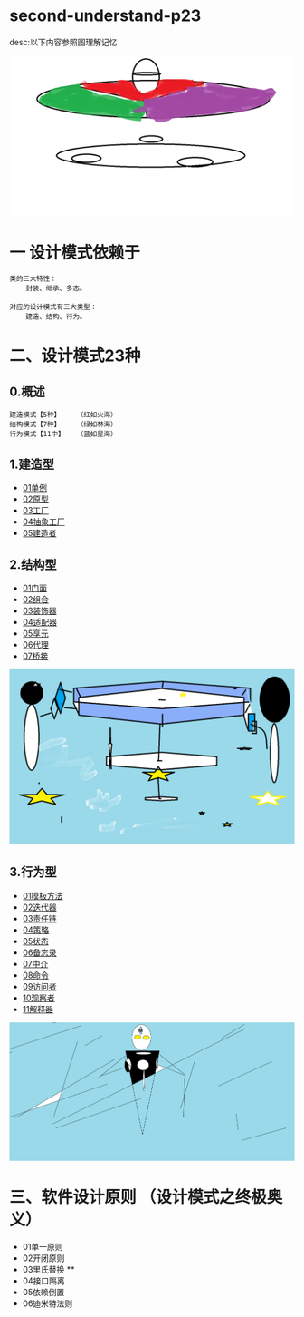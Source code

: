 # second-understand-p23

desc:以下内容参照图理解记忆

![](./resources/总决.png)

# 一 设计模式依赖于
    类的三大特性：
        封装、继承、多态。

    对应的设计模式有三大类型：
        建造、结构、行为。
# 二、设计模式23种
## 0.概述
    建造模式【5种】    （红如火海）
    结构模式【7种】    （绿如林海）
    行为模式【11中】   （蓝如星海）

## 1.建造型
* [01单例]()
* [02原型]()
* [03工厂]()
* [04抽象工厂]()
* [05建造者]()

## 2.结构型
* [01门面](src/com/example/c02structure/p01/%E9%97%A8%E9%9D%A2.md)
* [02组合]()
* [03装饰器](src/com/example/c02structure/p03/%E8%A3%85%E9%A5%B0%E5%99%A8.md)
* [04适配器](src/com/example/c02structure/p04/%E9%80%82%E9%85%8D%E5%99%A8.md)
* [05享元](src/com/example/c02structure/p05/%E4%BA%AB%E5%85%83.md)
* [06代理](src/com/example/c02structure/p06/%E4%BB%A3%E7%90%86.md)
* [07桥接](src/com/example/c02structure/p07/%E6%A1%A5%E6%8E%A5.md)

![](./resources/蓝之多态的行为篇.png)
## 3.行为型
* [01模板方法](src/com/example/c03behavior/p01/%E6%A8%A1%E6%9D%BF.md)
* [02迭代器](src/com/example/c03behavior/p02/%E8%BF%AD%E4%BB%A3%E5%99%A8.md)
* [03责任链](src/com/example/c03behavior/p03/%E8%B4%A3%E4%BB%BB%E9%93%BE.md)
* [04策略](src/com/example/c03behavior/p04/strategy.md)
* [05状态](src/com/example/c03behavior/p05/%E7%8A%B6%E6%80%81.md)
* [06备忘录](src/com/example/c03behavior/p06/memento.md)
* [07中介](src/com/example/c03behavior/P07/%E4%B8%AD%E4%BB%8B)
* [08命令](src/com/example/c03behavior/p08/command.md)
* [09访问者](src/com/example/c03behavior/p09/%E8%AE%BF%E9%97%AE%E8%80%85.md)
* [10观察者](src/com/example/c03behavior/p10/%E8%A7%82%E5%AF%9F%E8%80%85.md)
* [11解释器]()

![](./resources/终道.png)
# 三、软件设计原则 （设计模式之终极奥义）
* 01单一原则
* 02开闭原则
* 03里氏替换 **
* 04接口隔离
* 05依赖倒置
* 06迪米特法则